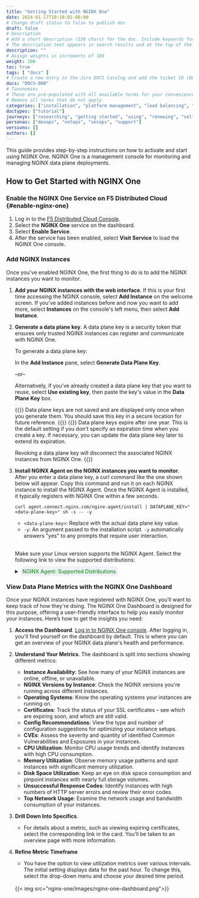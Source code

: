 ```yaml
---
title: "Getting Started with NGINX One"
date: 2024-01-17T10:18:02-08:00
# Change draft status to false to publish doc
draft: false
# Description
# Add a short description (150 chars) for the doc. Include keywords for SEO. 
# The description text appears in search results and at the top of the doc.
description: ""
# Assign weights in increments of 100
weight: 100
toc: true
tags: [ "docs" ]
# Create a new entry in the Jira DOCS Catalog and add the ticket ID (DOCS-<number>) below
docs: "DOCS-000"
# Taxonomies
# These are pre-populated with all available terms for your convenience.
# Remove all terms that do not apply.
categories: ["installation", "platform management", "load balancing", "api management", "service mesh", "security", "analytics"]
doctypes: ["tutorial"]
journeys: ["researching", "getting started", "using", "renewing", "self service"]
personas: ["devops", "netops", "secops", "support"]
versions: []
authors: []
---
```


This guide provides step-by-step instructions on how to activate and start using NGINX One. NGINX One is a management console for monitoring and managing NGINX data plane deployments.

## How to Get Started with NGINX One

### Enable the NGINX One Service on F5 Distributed Cloud {#enable-nginx-one}

1. Log in to the [F5 Distributed Cloud Console](https://www.f5.com/cloud/products/distributed-cloud-console).
1. Select the **NGINX One** service on the dashboard.
1. Select **Enable Service**.
1. After the service has been enabled, select **Visit Service** to load the NGINX One console.

### Add NGINX Instances

Once you've enabled NGINX One, the first thing to do is to add the NGINX instances you want to monitor.

1. **Add your NGINX instances with the web interface**. If this is your first time accessing the NGINX console, select **Add Instance** on the welcome screen. If you've added instances before and now you want to add more, select **Instances** on the console's left menu, then select **Add Instance**.
1. **Generate a data plane key**. A data plane key is a security token that ensures only trusted NGINX instances can register and communicate with NGINX One. 
   
   To generate a data plane key:

   In the **Add Instance** pane, select **Generate Data Plane Key**.

   *–or–*

   Alternatively, if you've already created a data plane key that you want to reuse, select **Use existing key**, then paste the key's value in the **Data Plane Key** box.

   {{<important>}}
   Data plane keys are not saved and are displayed only once when you generate them. You should save this key in a secure location for future reference.
   {{</important>}}
   {{<note>}}
   Data plane keys expire after one year. This is the default setting if you don't specify an expiration time when you create a key. If necessary, you can update the data plane key later to extend its expiration.

   Revoking a data plane key will disconnect the associated NGINX instances from NGINX One.
   {{</note>}}

1. **Install NGINX Agent on the NGINX instances you want to monitor**. After you enter a data plane key, a curl command like the one shown below will appear. Copy this command and run it on each NGINX instance to install the NGINX Agent. Once the NGINX Agent is installed, it typically registers with NGINX One within a few seconds.

   ```shell
   curl agent.connect.nginx.com/nginx-agent/install | DATAPLANE_KEY="<data-plane-key>" sh -s -- -y
   ```

   - `<data-plane-key>`: Replace with the actual data plane key value.
   - `-y`: An argument passed to the installation script. `-y` automatically answers "yes" to any prompts that require user interaction.

   <br>

   Make sure your Linux version supports the NGINX Agent. Select the following link to view the supported distributions:

   <details closed>
   <summary><span style="background-color: #eef2f7; color: #008000; padding: 5px; border-radius: 5px;"><i class="fa-solid fa-list-alt"></i> NGINX Agent: Supported Distributions</span></summary>

   The NGINX Agent is compatible with the following Linux distributions.

   Related guide: [NGINX Agent: Technical Specifications](https://docs.nginx.com/nginx-agent/).

   {{< include "nginx-one/nginx-agent/nginx-agent-tech-specs.md" >}}


   </details> 

### View Data Plane Metrics with the NGINX One Dashboard

Once your NGINX instances have registered with NGINX One, you’ll want to keep track of how they're doing. The NGINX One Dashboard is designed for this purpose, offering a user-friendly interface to help you easily monitor your instances. Here’s how to get the insights you need:

1. **Access the Dashboard**. [Log in to NGINX One console](https://nginxone-team.staging.volterra.us/web/nginx/console/overview/dashboard). After logging in, you'll find yourself on the dashboard by default. This is where you can get an overview of your NGINX data plane's health and performance.

1. **Understand Your Metrics**. The dashboard is split into sections showing different metrics:
   - **Instance Availability**: See how many of your NGINX instances are online, offline, or unavailable.
   - **NGINX Versions by Instance**: Check the NGINX versions you're running across different instances.
   - **Operating Systems**: Know the operating systems your instances are running on.
   - **Certificates**: Track the status of your SSL certificates – see which are expiring soon, and which are still valid.
   - **Config Recommendations**: View the type and number of configuration suggestions for optimizing your instance setups.
   - **CVEs**: Assess the severity and quantity of identified Common Vulnerabilities and Exposures in your instances.
   - **CPU Utilization**: Monitor CPU usage trends and identify instances with high CPU consumption.
   - **Memory Utilization**: Observe memory usage patterns and spot instances with significant memory utilization.
   - **Disk Space Utilization**: Keep an eye on disk space consumption and pinpoint instances with nearly full storage volumes.
   - **Unsuccessful Response Codes**: Identify instances with high numbers of HTTP server errors and review their error codes.
   - **Top Network Usage**: Examine the network usage and bandwidth consumption of your instances.

1. **Drill Down Into Specifics**.
   - For details about a metric, such as viewing expiring certificates, select the corresponding link in the card. You'll be taken to an overview page with more information.

1. **Refine Metric Timeframe**
   - You have the option to view utilization metrics over various intervals. The initial setting displays data for the past hour. To change this, select the drop-down menu and choose your desired time period.

   <br>
   {{< img src="nginx-one/images/nginx-one-dashboard.png">}}
   <br>




